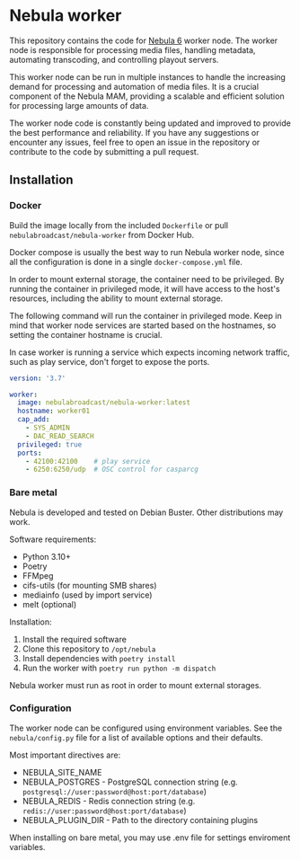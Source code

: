 Nebula worker
=============

This repository contains the code for [Nebula 6](https://github.com/nebulabroadcast/nebula) worker node.
The worker node is responsible for processing media files, handling metadata, 
automating transcoding, and controlling playout servers.

This worker node can be run in multiple instances to handle the increasing demand 
for processing and automation of media files. It is a crucial component of the Nebula MAM, 
providing a scalable and efficient solution for processing large amounts of data.

The worker node code is constantly being updated and improved to provide 
the best performance and reliability. If you have any suggestions or encounter any issues, 
feel free to open an issue in the repository or contribute to the code by submitting a pull request.

## Installation

### Docker

Build the image locally from the included `Dockerfile` 
or pull `nebulabroadcast/nebula-worker` from Docker Hub.

Docker compose is usually the best way to run Nebula worker node,
since all the configuration is done in a single `docker-compose.yml` file.

In order to mount external storage, the container need to be privileged.
By running the container in privileged mode, it will have access to the host's resources, 
including the ability to mount external storage. 

The following command will run the container in privileged mode.
Keep in mind that worker node services are started based on the hostnames,
so setting the container hostname is crucial.

In case worker is running a service which expects incoming network traffic, 
such as play service, don't forget to expose the ports.


```yaml
version: '3.7'

worker:
  image: nebulabroadcast/nebula-worker:latest
  hostname: worker01
  cap_add:
    - SYS_ADMIN
    - DAC_READ_SEARCH
  privileged: true
  ports:
    - 42100:42100    # play service
    - 6250:6250/udp  # OSC control for casparcg
```

### Bare metal

Nebula is developed and tested on Debian Buster. Other distributions may work.

Software requirements:

 - Python 3.10+
 - Poetry
 - FFMpeg
 - cifs-utils (for mounting SMB shares)
 - mediainfo (used by import service)
 - melt (optional)

Installation:

1. Install the required software
2. Clone this repository to `/opt/nebula`
3. Install dependencies with `poetry install`
4. Run the worker with `poetry run python -m dispatch`

Nebula worker must run as root in order to mount external storages.

### Configuration

The worker node can be configured using environment variables.
See the `nebula/config.py` file for a list of available options and their defaults.

Most important directives are:

 - NEBULA_SITE_NAME 
 - NEBULA_POSTGRES - PostgreSQL connection string (e.g. `postgresql://user:password@host:port/database`)
 - NEBULA_REDIS - Redis connection string (e.g. `redis://user:password@host:port/database`)
 - NEBULA_PLUGIN_DIR - Path to the directory containing plugins

When installing on bare metal, you may use .env file for settings enviroment variables.
